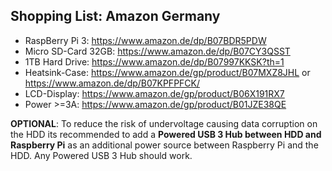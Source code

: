 ## Shopping List: Amazon Germany

* RaspBerry Pi 3: https://www.amazon.de/dp/B07BDR5PDW
* Micro SD-Card 32GB: https://www.amazon.de/dp/B07CY3QSST
* 1TB Hard Drive: https://www.amazon.de/dp/B07997KKSK?th=1
* Heatsink-Case: https://www.amazon.de/gp/product/B07MXZ8JHL or https://www.amazon.de/dp/B07KPFPFCK/
* LCD-Display: https://www.amazon.de/gp/product/B06X191RX7
* Power >=3A: https://www.amazon.de/gp/product/B01JZE38QE

**OPTIONAL**: To reduce the risk of undervoltage causing data corruption on the HDD its recommended to add a **Powered USB 3 Hub between HDD and Raspberry Pi** as an additional power source between Raspberry Pi and the HDD. Any Powered USB 3 Hub should work.